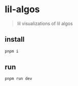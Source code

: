 # lil-algos

> lil visualizations of lil algos

## install

```sh
pnpm i
```

## run

```sh
pnpm run dev
```
